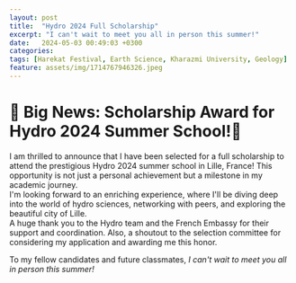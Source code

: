 ```yaml
---
layout: post
title:  "Hydro 2024 Full Scholarship"
excerpt: "I can't wait to meet you all in person this summer!"
date:   2024-05-03 00:49:03 +0300
categories: 
tags: [Harekat Festival, Earth Science, Kharazmi University, Geology]
feature: assets/img/1714767946326.jpeg
---
```

# 🎉 Big News: Scholarship Award for Hydro 2024 Summer School!🎉

I am thrilled to announce that I have been selected for a full scholarship to attend the prestigious Hydro 2024 summer school in Lille, France! This opportunity is not just a personal achievement but a milestone in my academic journey.<br>
I'm looking forward to an enriching experience, where I'll be diving deep into the world of hydro sciences, networking with peers, and exploring the beautiful city of Lille.<br>
A huge thank you to the Hydro team and the French Embassy for their support and coordination. Also, a shoutout to the selection committee for considering my application and awarding me this honor.<br>

To my fellow candidates and future classmates, *I can't wait to meet you all in person this summer!*
